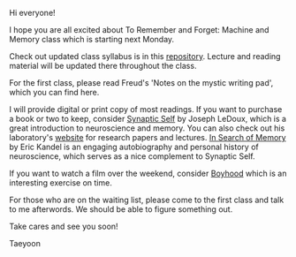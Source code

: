 [](pictures/lacma-2100.jpg)

Hi everyone!

I hope you are all excited about To Remember and Forget: Machine and Memory class which is starting next Monday. 
 
Check out updated class syllabus is in this [repository](https://github.com/tchoi8/RememberAndForget). Lecture and reading material will be updated there throughout the class. 

For the first class, please read Freud's 'Notes on the mystic writing pad', which you can find here. 

I will provide digital or print copy of most readings. If you want to purchase a book or two to keep, consider [Synaptic Self](http://www.amazon.com/Synaptic-Self-How-Brains-Become/dp/0142001783) by Joseph LeDoux, which is a great introduction to neuroscience and memory. You can also check out his laboratory's [website](http://www.cns.nyu.edu/home/ledoux/overview.htm) for research papers and lectures. [In Search of Memory](http://www.amazon.com/Search-Memory-Emergence-Science-Mind/dp/0393329372/ref=sr_1_4?s=books&ie=UTF8&qid=1409765923&sr=1-4) by Eric Kandel is an engaging autobiography and personal history of neuroscience, which serves as a nice complement to Synaptic Self. 

If you want to watch a film over the weekend, consider [Boyhood](https://www.youtube.com/watch?v=Ys-mbHXyWX4) which is an interesting exercise on time. 

For those who are on the waiting list, please come to the first class and talk to me afterwords. We should be able to figure something out.   
  
Take cares and see you soon!

Taeyoon 
